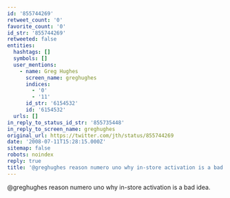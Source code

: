 ```yaml
---
id: '855744269'
retweet_count: '0'
favorite_count: '0'
id_str: '855744269'
retweeted: false
entities:
  hashtags: []
  symbols: []
  user_mentions:
    - name: Greg Hughes
      screen_name: greghughes
      indices:
        - '0'
        - '11'
      id_str: '6154532'
      id: '6154532'
  urls: []
in_reply_to_status_id_str: '855735448'
in_reply_to_screen_name: greghughes
original_url: https://twitter.com/jth/status/855744269
date: '2008-07-11T15:28:15.000Z'
sitemap: false
robots: noindex
reply: true
title: '@greghughes reason numero uno why in-store activation is a bad idea.'
---
```


@greghughes reason numero uno why in-store activation is a bad idea.